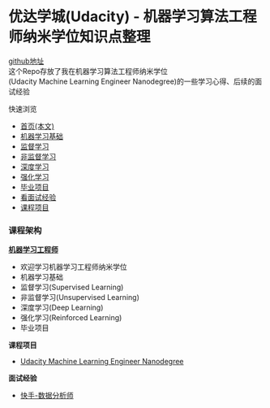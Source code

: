 # 优达学城(Udacity) - 机器学习算法工程师纳米学位知识点整理
[github地址](https://github.com/zhsam/Machine_Learning_Interview_Notes-Chinese) <br>
这个Repo存放了我在机器学习算法工程师纳米学位 <br>
(Udacity Machine Learning Engineer Nanodegree)的一些学习心得、后续的面试经验

快速浏览
- [首页(本文)]()
- [机器学习基础]()
- [监督学习]()
- [非监督学习]()
- [深度学习]()
- [强化学习]()
- [毕业项目]()
- [看面试经验]()
- [课程项目](https://github.com/zhsam/Udacity-MachineLearningEngineer-nd)

### 课程架构

**[机器学习工程师]()**
- 欢迎学习机器学习工程师纳米学位
- 机器学习基础
- 监督学习(Supervised Learning)
- 非监督学习(Unsupervised Learning)
- 深度学习(Deep Learning)
- 强化学习(Reinforced Learning)
- 毕业项目

**课程项目**
- [Udacity Machine Learning Engineer Nanodegree](https://github.com/zhsam/Udacity-MachineLearningEngineer-nd)

**面试经验**
- [快手-数据分析师](https://github.com/zhsam/Data_Analyst_Nanodegree_Notes/blob/master/%E9%9D%A2%E8%AF%95%E7%BB%8F%E9%AA%8C-%E5%BF%AB%E6%89%8B-%E6%95%B0%E6%8D%AE%E5%88%86%E6%9E%90%E5%B8%88.md)
